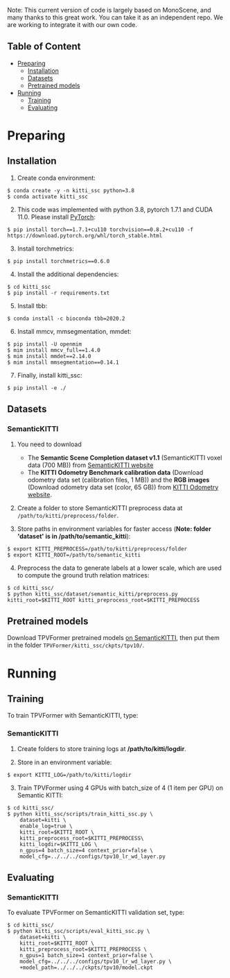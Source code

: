 Note: This current version of code is largely based on MonoScene, and many thanks to this great work. You can take it as an independent repo. We are working to integrate it with our own code.

## Table of Content
- [Preparing](#preparing)
  - [Installation](#installation)  
  - [Datasets](#datasets)
  - [Pretrained models](#pretrained-models)
- [Running](#running)
  - [Training](#training)
  - [Evaluating](#evaluating)


# Preparing

## Installation

1. Create conda environment:

```
$ conda create -y -n kitti_ssc python=3.8
$ conda activate kitti_ssc
```
2. This code was implemented with python 3.8, pytorch 1.7.1 and CUDA 11.0. Please install [PyTorch](https://pytorch.org/): 

```
$ pip install torch==1.7.1+cu110 torchvision==0.8.2+cu110 -f https://download.pytorch.org/whl/torch_stable.html
```

3. Install torchmetrics:
```
$ pip install torchmetrics==0.6.0
```

4. Install the additional dependencies:

```
$ cd kitti_ssc
$ pip install -r requirements.txt
```

5. Install tbb:
```
$ conda install -c bioconda tbb=2020.2
```

6. Install mmcv, mmsegmentation, mmdet:
```
$ pip install -U openmim
$ mim install mmcv_full==1.4.0
$ mim install mmdet==2.14.0
$ mim install mmsegmentation==0.14.1
```

7. Finally, install kitti_ssc:

```
$ pip install -e ./
```


## Datasets


### SemanticKITTI

1. You need to download

      - The **Semantic Scene Completion dataset v1.1** (SemanticKITTI voxel data (700 MB)) from [SemanticKITTI website](http://www.semantic-kitti.org/dataset.html#download)
      -  The **KITTI Odometry Benchmark calibration data** (Download odometry data set (calibration files, 1 MB)) and the **RGB images** (Download odometry data set (color, 65 GB)) from [KITTI Odometry website](http://www.cvlibs.net/datasets/kitti/eval_odometry.php).


2. Create a folder to store SemanticKITTI preprocess data at `/path/to/kitti/preprocess/folder`.

3. Store paths in environment variables for faster access (**Note: folder 'dataset' is in /path/to/semantic_kitti**):

```
$ export KITTI_PREPROCESS=/path/to/kitti/preprocess/folder
$ export KITTI_ROOT=/path/to/semantic_kitti 
```

4. Preprocess the data to generate labels at a lower scale, which are used to compute the ground truth relation matrices:

```
$ cd kitti_ssc/
$ python kitti_ssc/dataset/semantic_kitti/preprocess.py kitti_root=$KITTI_ROOT kitti_preprocess_root=$KITTI_PREPROCESS
```

## Pretrained models

Download TPVFormer pretrained models [on SemanticKITTI](https://cloud.tsinghua.edu.cn/f/414ef11eefa74be1a350/?dl=1), then put them in the folder `TPVFormer/kitti_ssc/ckpts/tpv10/`.


# Running

## Training

To train TPVFormer with SemanticKITTI, type:

### SemanticKITTI

1. Create folders to store training logs at **/path/to/kitti/logdir**.

2. Store in an environment variable:

```
$ export KITTI_LOG=/path/to/kitti/logdir
```

3. Train TPVFormer using 4 GPUs with batch_size of 4 (1 item per GPU) on Semantic KITTI:

```
$ cd kitti_ssc/
$ python kitti_ssc/scripts/train_kitti_ssc.py \
    dataset=kitti \
    enable_log=true \
    kitti_root=$KITTI_ROOT \
    kitti_preprocess_root=$KITTI_PREPROCESS\
    kitti_logdir=$KITTI_LOG \
    n_gpus=4 batch_size=4 context_prior=false \
    model_cfg=../../../configs/tpv10_lr_wd_layer.py
```

## Evaluating 

### SemanticKITTI

To evaluate TPVFormer on SemanticKITTI validation set, type:

```
$ cd kitti_ssc/
$ python kitti_ssc/scripts/eval_kitti_ssc.py \
    dataset=kitti \
    kitti_root=$KITTI_ROOT \
    kitti_preprocess_root=$KITTI_PREPROCESS \
    n_gpus=1 batch_size=1 context_prior=false \
    model_cfg=../../../configs/tpv10_lr_wd_layer.py \
    +model_path=../../../ckpts/tpv10/model.ckpt
```
